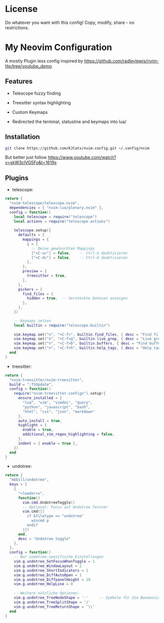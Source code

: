 # License
Do whatever you want with this config! Copy, modify, share - no restrictions.

# My Neovim Configuration

A mostly Plugin less config inspired by https://github.com/radleylewis/nvim-lite/tree/youtube_demo

## Features

- Telescope fuzzy finding
- Treesitter syntax highlighting
- Custom Keymaps

- Redirected the terminal, statusline and keymaps into lua/

## Installation
```bash
git clone https://github.com/KJCats/nvim-config.git ~/.config/nvim

```

But better just follow https://www.youtube.com/watch?v=skW3clVG5Fo&t=1619s

## Plugins

- telescope:
```lua
return {
  "nvim-telescope/telescope.nvim",
  dependencies = { "nvim-lua/plenary.nvim" },
  config = function()
    local telescope = require("telescope")
    local actions = require("telescope.actions")
    
    telescope.setup({
      defaults = {
        mappings = {
          i = {
            -- Deine gewünschten Mappings
            ["<C-u>"] = false,    -- Ctrl-U deaktivieren
            ["<C-d>"] = false,    -- Ctrl-D deaktivieren
          },
        },
        preview = {
          treesitter = true,
        },
      },
      pickers = {
        find_files = {
          hidden = true,  -- Versteckte Dateien anzeigen
        },
      },
    })

    -- Keymaps setzen
    local builtin = require("telescope.builtin")
    
    vim.keymap.set("n", "<C-f>", builtin.find_files, { desc = "Find files" })
    vim.keymap.set("n", "<C-f>g", builtin.live_grep, { desc = "Live grep" })
    vim.keymap.set("n", "<C-f>b", builtin.buffers, { desc = "Find buffers" })
    vim.keymap.set("n", "<C-f>h", builtin.help_tags, { desc = "Help tags" })
  end
}
```

- treesitter:
```lua
return {
  "nvim-treesitter/nvim-treesitter",
  build = ":TSUpdate",
  config = function()
    require("nvim-treesitter.configs").setup({
      ensure_installed = {
        "lua", "vim", "vimdoc", "query", 
        "python", "javascript", "bash",
        "html", "css", "json", "markdown"
      },
      auto_install = true,
      highlight = {
        enable = true,
        additional_vim_regex_highlighting = false,
      },
      indent = { enable = true },
    })
  end
}
```

- undotree:
```lua
return {
  "mbbill/undotree",
  keys = {
    {
      "<leader>u",
      function()
        vim.cmd.UndotreeToggle()
        -- Optional: Focus auf Undotree fenster
        vim.cmd([[
          if &filetype == "undotree"
            wincmd p
          endif
        ]])
      end,
      desc = "Undotree toggle"
    },
  },
  config = function()
    -- Nur undotree-spezifische Einstellungen
    vim.g.undotree_SetFocusWhenToggle = 1
    vim.g.undotree_WindowLayout = 2
    vim.g.undotree_ShortIndicators = 1
    vim.g.undotree_DiffAutoOpen = 1
    vim.g.undotree_DiffpanelHeight = 10
    vim.g.undotree_HelpLine = 0
    
    -- Weitere nützliche Optionen:
    vim.g.undotree_TreeNodeShape = '◦'     -- Symbole für die Baumansicht
    vim.g.undotree_TreeSplitShape = '/'
    vim.g.undotree_TreeReturnShape = '\\'
  end
}
```
